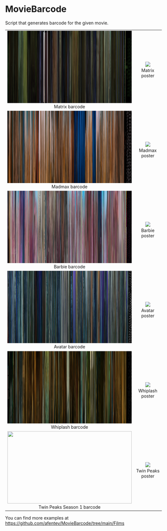 
# MovieBarcode
Script that generates barcode for the given movie. 
<table> 
	<tr> 
		<td align="center" valign="middle">
			<img src="Films/Matrix.png" width="400" height="233">
      <br>
			Matrix barcode
		</td> 
		<td align="center" valign="middle">
			<img src="https://ae01.alicdn.com/kf/S9e87199b1b3a4955a31575d8c3f79df1h.jpg_640x640Q90.jpg_.webp" width="266">
      <br>Matrix poster
		</td> 
	</tr> 
	<tr> 
		<td align="center" valign="middle">
			<img src="Films/Madmax.png" width="400" height="233">
      <br>
			Madmax barcode
		</td> 
		<td align="center" valign="middle">
			<img src="https://i.pinimg.com/originals/5f/1b/eb/5f1bebacaa3feb4cc8fd4c4142401d52.jpg" width="266">
      <br>Madmax poster
		</td>
	</tr> 
	<tr> 
		<td align="center">
			<img src="Films/Barbie.png" width="400" height="233">
			<br>Barbie barcode
		</td> 
		<td align="center">
			<img src="https://www.instyle.com/thmb/vZCEkHB1nBMIes2tcKTUAMP0zf0=/1500x0/filters:no_upscale():max_bytes(150000):strip_icc()/BarbiePosterEmbed-de7c886812184414977730e920d77a65.jpg" width="266">
			<br>Barbie poster
		</td>
	</tr> 
	<tr> 
		<td align="center">
			<img src="Films/Avatar.png" width="400" height="233">
			<br>Avatar barcode
		</td> 
		<td align="center">
			<img src="https://m.media-amazon.com/images/M/MV5BYjhiNjBlODctY2ZiOC00YjVlLWFlNzAtNTVhNzM1YjI1NzMxXkEyXkFqcGdeQXVyMjQxNTE1MDA@._V1_.jpg" width="266">
			<br>Avatar poster
		</td>
	</tr> 
	<tr> 
		<td align="center">
			<img src="Films/Whiplash.png" width="400" height="233">
			<br>Whiplash barcode
		</td> 
		<td align="center">
			<img src="https://preview.redd.it/whiplash-poster-i-made-hope-you-enjoy-v0-msgvq0zdzh1b1.jpg?width=3000&format=pjpg&auto=webp&s=32666d7b76995b165926fc56fe0be9942594f768" width="266">
			<br>Whiplash poster
		</td>
	</tr>
    <tr> 
		<td align="center">
			<img src="Films/TwinPeaks_S01.png" width="400" height="233">
			<br>Twin Peaks Season 1 barcode
		</td> 
		<td align="center">
			<img src="https://bocasalada.org/wp-content/uploads/2020/07/49629754_467727953759566_756667830467821568_o-1.jpg" width="266">
			<br>Twin Peaks poster
		</td>
	</tr> 
</table>

You can find more examples at https://github.com/afentev/MovieBarcode/tree/main/Films
